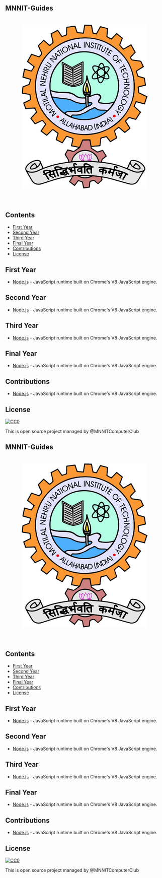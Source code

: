 ## MNNIT-Guides

<h1 align="center">
	<img width="400" src="https://raw.githubusercontent.com/CC-MNNIT/MNNIT-Guides/master/MNNIT.png" alt="Awesome">
	<br>
	<br>
</h1>

<!--
<p align="center">
	<b>✨ MNNIT Computer Club <a href="https://github.com/CC-MNNIT/">Awesome</a> Resource Hub! ✨</b>
</p>

<br>

<p align="center">
	<a href="home.md">What is an MNNIT guides?</a>&nbsp;&nbsp;&nbsp;
</p>

<br>


<h4 align="center">Support our work by contributing to guide and open source in general</h4>
<br>
-->


## Contents

- [First Year](#First-Year)
- [Second Year](#Second-Year)
- [Third Year](#Third-Year)
- [Final Year](#Final-Year)
- [Contributions](#Contributions)
- [License](#License)

## First Year

- [Node.js](https://github.com/sindresorhus/awesome-nodejs) - JavaScript runtime built on Chrome's V8 JavaScript engine.
## Second Year

- [Node.js](https://github.com/sindresorhus/awesome-nodejs) - JavaScript runtime built on Chrome's V8 JavaScript engine.

## Third Year

- [Node.js](https://github.com/sindresorhus/awesome-nodejs) - JavaScript runtime built on Chrome's V8 JavaScript engine.

## Final Year

- [Node.js](https://github.com/sindresorhus/awesome-nodejs) - JavaScript runtime built on Chrome's V8 JavaScript engine.

## Contributions

- [Node.js](https://github.com/sindresorhus/awesome-nodejs) - JavaScript runtime built on Chrome's V8 JavaScript engine.


## License

[![CC0](http://mirrors.creativecommons.org/presskit/buttons/88x31/svg/cc-zero.svg)](https://creativecommons.org/publicdomain/zero/1.0/)

This is open source project managed by @MNNITComputerClub
## MNNIT-Guides

<h1 align="center">
	<img width="400" src="https://raw.githubusercontent.com/CC-MNNIT/MNNIT-Guides/master/MNNIT.png" alt="Awesome">
	<br>
	<br>
</h1>

<!--
<p align="center">
	<b>✨ MNNIT Computer Club <a href="https://github.com/CC-MNNIT/">Awesome</a> Resource Hub! ✨</b>
</p>

<br>

<p align="center">
	<a href="home.md">What is an MNNIT guides?</a>&nbsp;&nbsp;&nbsp;
</p>

<br>


<h4 align="center">Support our work by contributing to guide and open source in general</h4>
<br>
-->


## Contents

- [First Year](#First-Year)
- [Second Year](#Second-Year)
- [Third Year](#Third-Year)
- [Final Year](#Final-Year)
- [Contributions](#Contributions)
- [License](#License)

## First Year

- [Node.js](https://github.com/sindresorhus/awesome-nodejs) - JavaScript runtime built on Chrome's V8 JavaScript engine.
## Second Year

- [Node.js](https://github.com/sindresorhus/awesome-nodejs) - JavaScript runtime built on Chrome's V8 JavaScript engine.

## Third Year

- [Node.js](https://github.com/sindresorhus/awesome-nodejs) - JavaScript runtime built on Chrome's V8 JavaScript engine.

## Final Year

- [Node.js](https://github.com/sindresorhus/awesome-nodejs) - JavaScript runtime built on Chrome's V8 JavaScript engine.

## Contributions

- [Node.js](https://github.com/sindresorhus/awesome-nodejs) - JavaScript runtime built on Chrome's V8 JavaScript engine.


## License

[![CC0](http://mirrors.creativecommons.org/presskit/buttons/88x31/svg/cc-zero.svg)](https://creativecommons.org/publicdomain/zero/1.0/)

This is open source project managed by @MNNITComputerClub
